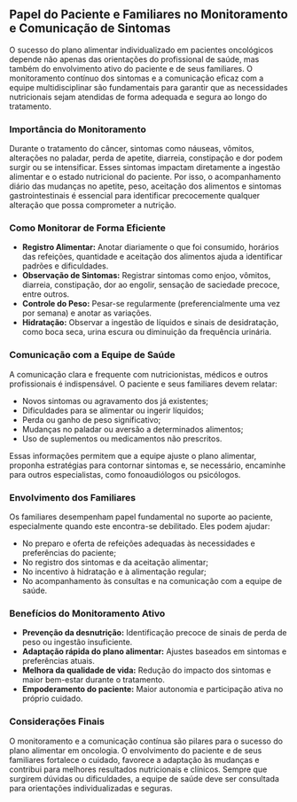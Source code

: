 
## Papel do Paciente e Familiares no Monitoramento e Comunicação de Sintomas

O sucesso do plano alimentar individualizado em pacientes oncológicos depende não apenas das orientações do profissional de saúde, mas também do envolvimento ativo do paciente e de seus familiares. O monitoramento contínuo dos sintomas e a comunicação eficaz com a equipe multidisciplinar são fundamentais para garantir que as necessidades nutricionais sejam atendidas de forma adequada e segura ao longo do tratamento.

### Importância do Monitoramento

Durante o tratamento do câncer, sintomas como náuseas, vômitos, alterações no paladar, perda de apetite, diarreia, constipação e dor podem surgir ou se intensificar. Esses sintomas impactam diretamente a ingestão alimentar e o estado nutricional do paciente. Por isso, o acompanhamento diário das mudanças no apetite, peso, aceitação dos alimentos e sintomas gastrointestinais é essencial para identificar precocemente qualquer alteração que possa comprometer a nutrição.

### Como Monitorar de Forma Eficiente

- **Registro Alimentar:** Anotar diariamente o que foi consumido, horários das refeições, quantidade e aceitação dos alimentos ajuda a identificar padrões e dificuldades.
- **Observação de Sintomas:** Registrar sintomas como enjoo, vômitos, diarreia, constipação, dor ao engolir, sensação de saciedade precoce, entre outros.
- **Controle do Peso:** Pesar-se regularmente (preferencialmente uma vez por semana) e anotar as variações.
- **Hidratação:** Observar a ingestão de líquidos e sinais de desidratação, como boca seca, urina escura ou diminuição da frequência urinária.

### Comunicação com a Equipe de Saúde

A comunicação clara e frequente com nutricionistas, médicos e outros profissionais é indispensável. O paciente e seus familiares devem relatar:

- Novos sintomas ou agravamento dos já existentes;
- Dificuldades para se alimentar ou ingerir líquidos;
- Perda ou ganho de peso significativo;
- Mudanças no paladar ou aversão a determinados alimentos;
- Uso de suplementos ou medicamentos não prescritos.

Essas informações permitem que a equipe ajuste o plano alimentar, proponha estratégias para contornar sintomas e, se necessário, encaminhe para outros especialistas, como fonoaudiólogos ou psicólogos.

### Envolvimento dos Familiares

Os familiares desempenham papel fundamental no suporte ao paciente, especialmente quando este encontra-se debilitado. Eles podem ajudar:

- No preparo e oferta de refeições adequadas às necessidades e preferências do paciente;
- No registro dos sintomas e da aceitação alimentar;
- No incentivo à hidratação e à alimentação regular;
- No acompanhamento às consultas e na comunicação com a equipe de saúde.

### Benefícios do Monitoramento Ativo

- **Prevenção da desnutrição:** Identificação precoce de sinais de perda de peso ou ingestão insuficiente.
- **Adaptação rápida do plano alimentar:** Ajustes baseados em sintomas e preferências atuais.
- **Melhora da qualidade de vida:** Redução do impacto dos sintomas e maior bem-estar durante o tratamento.
- **Empoderamento do paciente:** Maior autonomia e participação ativa no próprio cuidado.

### Considerações Finais

O monitoramento e a comunicação contínua são pilares para o sucesso do plano alimentar em oncologia. O envolvimento do paciente e de seus familiares fortalece o cuidado, favorece a adaptação às mudanças e contribui para melhores resultados nutricionais e clínicos. Sempre que surgirem dúvidas ou dificuldades, a equipe de saúde deve ser consultada para orientações individualizadas e seguras.
```
